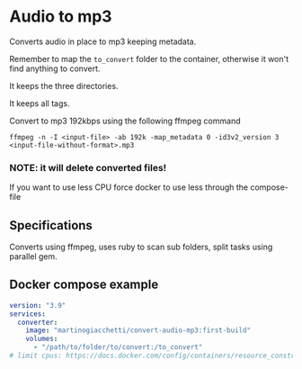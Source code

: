 # Audio to mp3
Converts audio in place to mp3 keeping metadata.

Remember to map the `to_convert` folder to the container, otherwise it won't find anything to convert.

It keeps the three directories.

It keeps all tags.

Convert to mp3 192kbps using the following ffmpeg command
```
ffmpeg -n -I <input-file> -ab 192k -map_metadata 0 -id3v2_version 3 <input-file-without-format>.mp3
```
### NOTE: it will delete converted files!
If you want to use less CPU force docker to use less through the compose-file

## Specifications
Converts using ffmpeg, uses ruby to scan sub folders, split tasks using parallel gem.

## Docker compose example
```yml
version: "3.9"
services:
  converter:
    image: "martinogiacchetti/convert-audio-mp3:first-build"
    volumes:
      - "/path/to/folder/to/convert:/to_convert"
# limit cpus: https://docs.docker.com/config/containers/resource_constraints/#configure-the-default-cfs-scheduler
```
